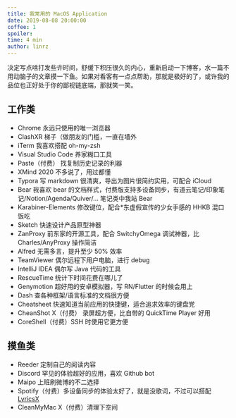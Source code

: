 ```yaml
---
title: 我常用的 MacOS Application
date: 2019-08-08 20:00:00
coffee: 1
spoiler: 
time: 4 min
author: linrz
---
```


决定写点啥打发些许时间，舒缓下积压很久的内心，重新启动一下博客，水一篇不用动脑子的文章摸一下鱼。如果对看客有一点点帮助，那就是极好的了，或许我的品位也正好处于你的鄙视链底端，那就笑一笑。

## 工作类
- Chrome 永远只使用的唯一浏览器
- ClashXR 梯子（做朋友的门槛，一直在墙外
- iTerm 我喜欢搭配 oh-my-zsh
- Visual Studio Code 养家糊口工具
- Paste（付费） 找复制历史记录的利器
- XMind 2020 不多说了，用过都懂
- Typora 写 markdown 很清爽，导出为图片很简约实用，可配合 iCloud
- Bear 我喜欢 bear 的文档样式，付费版支持多设备同步，有道云笔记/印象笔记/Notion/Agenda/Quiver/... 笔记类中我站 Bear
- Karabiner-Elements 修改键位，配合*东虚假宣传的少女手感的 HHKB 混口饭吃
- Sketch 快速设计产品原型神器
- ZanProxy 前东家的开源工具，配合 SwitchyOmega 调试神器，比 Charles/AnyProxy 操作简洁
- Alfred 无需多言，提升至少 50% 效率
- TeamViewer 偶尔远程下用户电脑，进行 debug
- IntelliJ IDEA 偶尔写 Java 代码的工具
- RescueTime 统计下时间花费在哪儿了
- Genymotion 超好用的安卓模拟器，写 RN/Flutter 的时候会用上
- Dash 查各种框架/语言标准的文档很方便
- Cheatsheet 快速知道当前应用的快捷键，适合追求效率的键盘党
- CheanShot X（付费） 录屏超方便，比自带的 QuickTime Player 好用
- CoreShell（付费）SSH 时使用它更方便

## 摸鱼类
- Reeder 定制自己的阅读内容
- Discord 罕见的体验超好的应用，喜欢 Github bot
- Maipo 上班刷微博的不二选择
- Spotify（付费）多设备同步的体验太好了，就是没歌词，不过可以搭配 [LyricsX](https://github.com/ddddxxx/LyricsX)
- CleanMyMac X（付费）清理下空间